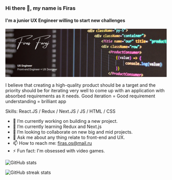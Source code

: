 ### Hi there 🌙, my name is Firas
#### I'm a junior UX Engineer willing to start new challenges
![I am UX Engineer willing to start new challenges](https://github.com/uxefiras/uxefiras/blob/main/Margarita%20Perez.png)

I believe that creating a high-quality product should be a target and the priority should be for iterating very well to come up with an application with absorbed requirements as it needs.
Good iteration = Good requirement understanding = brilliant app

Skills: React.JS / Redux / Next.JS / JS / HTML / CSS

- 🔭 I’m currently working on building a new project.
- 🌱 I’m currently learning Redux and Next.js 
- 👯 I’m looking to collaborate on new big and mid projects. 
- 💬 Ask me about any thing relate to front-end and UX.
- 📫 How to reach me: firas.os@mail.ru
- ⚡ Fun fact: I'm obsessed with video games. 


![GitHub stats](https://github-readme-stats.vercel.app/api?username=uxefiras&show_icons=true)  

![GitHub streak stats](https://github-readme-streak-stats.herokuapp.com/?user=uxefiras)  

